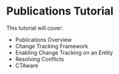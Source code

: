 # Publications Tutorial

This tutorial will cover:
- Publications Overview
- Change Tracking Framework
- Enabling Change Tracking on an Entity
- Resolving Conflicts
- CTAware